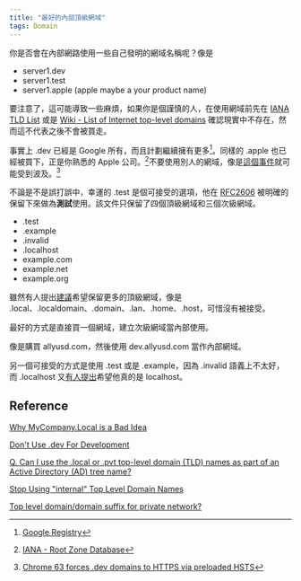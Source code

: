 ```yaml
---
title: "最好的內部頂級網域"
tags: Domain
---
```


你是否會在內部網路使用一些自己發明的網域名稱呢？像是

* server1.dev
* server1.test
* server1.apple (apple maybe a your product name)

要注意了，這可能導致一些麻煩，如果你是個謹慎的人，在使用網域前先在 [IANA TLD List](https://data.iana.org/TLD/tlds-alpha-by-domain.txt) 或是 [Wiki - List of Internet top-level domains](https://en.wikipedia.org/wiki/List_of_Internet_top-level_domains) 確認現實中不存在，然而這不代表之後不會被買走。

事實上 .dev 已經是 Google 所有，而且計劃繼續擁有更多[^1]。同樣的 .apple 也已經被買下，正是你熟悉的 Apple 公司。[^2]不要使用別人的網域，像是[這個事件](https://ma.ttias.be/chrome-force-dev-domains-https-via-preloaded-hsts/)就可能受到波及。[^3]

[^1]:[Google Registry](https://www.registry.google/)

[^2]:[IANA - Root Zone Database](https://www.iana.org/domains/root/db)

[^3]:[Chrome 63 forces .dev domains to HTTPS via preloaded HSTS](https://ma.ttias.be/chrome-force-dev-domains-https-via-preloaded-hsts/)

不論是不是誤打誤中，幸運的 .test 是個可接受的選項，他在 [RFC2606](https://tools.ietf.org/html/rfc2606) 被明確的保留下來做為**測試**使用。該文件只保留了四個頂級網域和三個次級網域。

* .test
* .example
* .invalid
* .localhost
* example.com
* example.net
* example.org

雖然有人提出[建議](https://tools.ietf.org/html/draft-chapin-rfc2606bis-00)希望保留更多的頂級網域，像是 .local、.localdomain、.domain、.lan、.home、.host，可惜沒有被接受。

最好的方式是直接買一個網域，建立次級網域當內部使用。

像是購買 allyusd.com，然後使用 dev.allyusd.com 當作內部網域。

另一個可接受的方式是使用 .test 或是 .example，因為 .invalid 語義上不太好，而 .localhost 又[有人提出](https://tools.ietf.org/html/draft-west-let-localhost-be-localhost-06)希望他真的是 localhost。

## Reference

[Why MyCompany.Local is a Bad Idea](https://www.pluralsight.com/blog/software-development/choose-internal-top-level-domain-name)

[Don't Use .dev For Development](https://iyware.com/dont-use-dev-for-development/)

[Q. Can I use the .local or .pvt top-level domain (TLD) names as part of an Active Directory (AD) tree name?](http://www.itprotoday.com/management-mobility/q-can-i-use-local-or-pvt-top-level-domain-tld-names-part-active-directory-ad)

[Stop Using "internal" Top Level Domain Names](https://isc.sans.edu/forums/diary/Stop+Using+internal+Top+Level+Domain+Names/21095/)

[Top level domain/domain suffix for private network?](https://serverfault.com/questions/17255/top-level-domain-domain-suffix-for-private-network)